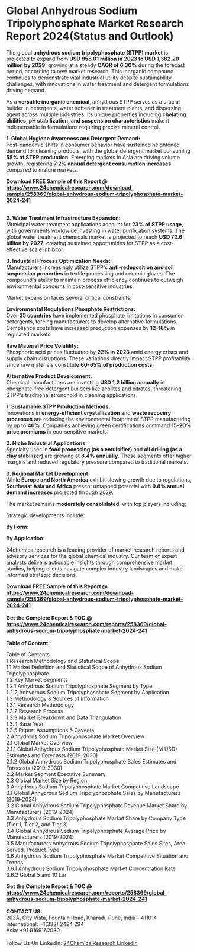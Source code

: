 <h1>Global Anhydrous Sodium Tripolyphosphate Market Research Report 2024(Status and Outlook)</h1><p>The global <strong>anhydrous sodium tripolyphosphate (STPP) market</strong> is projected to expand from <strong>USD 958.01 million in 2023 to USD 1,382.20 million by 2029</strong>, growing at a steady <strong>CAGR of 6.30%</strong> during the forecast period, according to new market research. This inorganic compound continues to demonstrate vital industrial utility despite sustainability challenges, with innovations in water treatment and detergent formulations driving demand.</p><p>As a <strong>versatile inorganic chemical</strong>, anhydrous STPP serves as a crucial builder in detergents, water softener in treatment plants, and dispersing agent across multiple industries. Its unique properties including <strong>chelating abilities, pH stabilization, and suspension characteristics</strong> make it indispensable in formulations requiring precise mineral control.</p><p><strong>1. Global Hygiene Awareness and Detergent Demand:</strong><br>
Post-pandemic shifts in consumer behavior have sustained heightened demand for cleaning products, with the global detergent market consuming <strong>58% of STPP production</strong>. Emerging markets in Asia are driving volume growth, registering <strong>7.2% annual detergent consumption increases</strong> compared to mature markets.</p><div><b>Download FREE Sample of this Report @ 
            <a href="https://www.24chemicalresearch.com/download-sample/258369/global-anhydrous-sodium-tripolyphosphate-market-2024-241">
            https://www.24chemicalresearch.com/download-sample/258369/global-anhydrous-sodium-tripolyphosphate-market-2024-241</a></b></div><br><p><strong>2. Water Treatment Infrastructure Expansion:</strong><br>
Municipal water treatment applications account for <strong>23% of STPP usage</strong>, with governments worldwide investing in water purification systems. The global water treatment chemicals market is projected to reach <strong>USD 72.6 billion by 2027</strong>, creating sustained opportunities for STPP as a cost-effective scale inhibitor.</p><p><strong>3. Industrial Process Optimization Needs:</strong><br>
Manufacturers increasingly utilize STPP's <strong>anti-redeposition and soil suspension properties</strong> in textile processing and ceramic glazes. The compound's ability to maintain process efficiency continues to outweigh environmental concerns in cost-sensitive industries.</p><p>Market expansion faces several critical constraints:</p><p><strong>Environmental Regulations Phosphate Restrictions:</strong><br>
    Over <strong>35 countries</strong> have implemented phosphate limitations in consumer detergents, forcing manufacturers to develop alternative formulations. Compliance costs have increased production expenses by <strong>12-18%</strong> in regulated markets.</p><p><strong>Raw Material Price Volatility:</strong><br>
    Phosphoric acid prices fluctuated by <strong>22% in 2023</strong> amid energy crises and supply chain disruptions. These variations directly impact STPP profitability since raw materials constitute <strong>60-65% of production costs</strong>.</p><p><strong>Alternative Product Development:</strong><br>
    Chemical manufacturers are investing <strong>USD 1.2 billion annually</strong> in phosphate-free detergent builders like zeolites and citrates, threatening STPP's traditional stronghold in cleaning applications.</p><p><strong>1. Sustainable STPP Production Methods:</strong><br>
Innovations in <strong>energy-efficient crystallization</strong> and <strong>waste recovery processes</strong> are reducing the environmental footprint of STPP manufacturing by up to <strong>40%</strong>. Companies achieving green certifications command <strong>15-20% price premiums</strong> in eco-sensitive markets.</p><p><strong>2. Niche Industrial Applications:</strong><br>
Specialty uses in <strong>food processing (as a emulsifier)</strong> and <strong>oil drilling (as a clay stabilizer)</strong> are growing at <strong>8.4% annually</strong>. These segments offer higher margins and reduced regulatory pressure compared to traditional markets.</p><p><strong>3. Regional Market Development:</strong><br>
While <strong>Europe and North America</strong> exhibit slowing growth due to regulations, <strong>Southeast Asia and Africa</strong> present untapped potential with <strong>9.8% annual demand increases</strong> projected through 2029.</p><p>The market remains <strong>moderately consolidated</strong>, with top players including:</p><p>Strategic developments include:</p><p><strong>By Form:</strong>
        </p><p><strong>By Application:</strong>
        </p><p>24chemicalresearch is a leading provider of market research reports and advisory services for the global chemical industry. Our team of expert analysts delivers actionable insights through comprehensive market studies, helping clients navigate complex industry landscapes and make informed strategic decisions.</p><div><b>Download FREE Sample of this Report @ 
            <a href="https://www.24chemicalresearch.com/download-sample/258369/global-anhydrous-sodium-tripolyphosphate-market-2024-241">
            https://www.24chemicalresearch.com/download-sample/258369/global-anhydrous-sodium-tripolyphosphate-market-2024-241</a></b></div><br><div><b>Get the Complete Report & TOC @ 
            <a href="https://www.24chemicalresearch.com/reports/258369/global-anhydrous-sodium-tripolyphosphate-market-2024-241">
            https://www.24chemicalresearch.com/reports/258369/global-anhydrous-sodium-tripolyphosphate-market-2024-241</a></b></div><br>
            <b>Table of Content:</b><p>Table of Contents<br />
1 Research Methodology and Statistical Scope<br />
1.1 Market Definition and Statistical Scope of Anhydrous Sodium Tripolyphosphate<br />
1.2 Key Market Segments<br />
1.2.1 Anhydrous Sodium Tripolyphosphate Segment by Type<br />
1.2.2 Anhydrous Sodium Tripolyphosphate Segment by Application<br />
1.3 Methodology & Sources of Information<br />
1.3.1 Research Methodology<br />
1.3.2 Research Process<br />
1.3.3 Market Breakdown and Data Triangulation<br />
1.3.4 Base Year<br />
1.3.5 Report Assumptions & Caveats<br />
2 Anhydrous Sodium Tripolyphosphate Market Overview<br />
2.1 Global Market Overview<br />
2.1.1 Global Anhydrous Sodium Tripolyphosphate Market Size (M USD) Estimates and Forecasts (2019-2030)<br />
2.1.2 Global Anhydrous Sodium Tripolyphosphate Sales Estimates and Forecasts (2019-2030)<br />
2.2 Market Segment Executive Summary<br />
2.3 Global Market Size by Region<br />
3 Anhydrous Sodium Tripolyphosphate Market Competitive Landscape<br />
3.1 Global Anhydrous Sodium Tripolyphosphate Sales by Manufacturers (2019-2024)<br />
3.2 Global Anhydrous Sodium Tripolyphosphate Revenue Market Share by Manufacturers (2019-2024)<br />
3.3 Anhydrous Sodium Tripolyphosphate Market Share by Company Type (Tier 1, Tier 2, and Tier 3)<br />
3.4 Global Anhydrous Sodium Tripolyphosphate Average Price by Manufacturers (2019-2024)<br />
3.5 Manufacturers Anhydrous Sodium Tripolyphosphate Sales Sites, Area Served, Product Type<br />
3.6 Anhydrous Sodium Tripolyphosphate Market Competitive Situation and Trends<br />
3.6.1 Anhydrous Sodium Tripolyphosphate Market Concentration Rate<br />
3.6.2 Global 5 and 10 Lar</p><div><b>Get the Complete Report & TOC @ 
            <a href="https://www.24chemicalresearch.com/reports/258369/global-anhydrous-sodium-tripolyphosphate-market-2024-241">
            https://www.24chemicalresearch.com/reports/258369/global-anhydrous-sodium-tripolyphosphate-market-2024-241</a></b></div><br><b>CONTACT US:</b><br>
            203A, City Vista, Fountain Road, Kharadi, Pune, India - 411014<br>
            International: +1(332) 2424 294<br>
            Asia: +91 9169162030 <br><br>
            Follow Us On LinkedIn: <a href="https://www.linkedin.com/company/24chemicalresearch/">24ChemicalResearch LinkedIn</a>